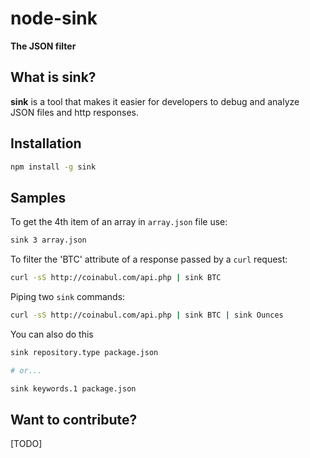 # node-sink

**The JSON filter**

## What is sink?

__sink__ is a tool that makes it easier for developers to debug and analyze JSON files and
 http responses.

## Installation

```bash
npm install -g sink
```

## Samples

To get the 4th item of an array in `array.json` file use:
```bash
sink 3 array.json
```

To filter the 'BTC' attribute of a response passed by a `curl` request:
```bash
curl -sS http://coinabul.com/api.php | sink BTC
```

Piping two `sink` commands:
```bash
curl -sS http://coinabul.com/api.php | sink BTC | sink Ounces
```

You can also do this
```bash
sink repository.type package.json

# or...

sink keywords.1 package.json

```

## Want to contribute?

[TODO]
